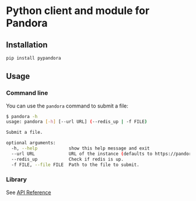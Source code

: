 # Python client and module for Pandora

## Installation

```bash
pip install pypandora
```

## Usage

### Command line

You can use the `pandora` command to submit a file:

```bash
$ pandora -h
usage: pandora [-h] [--url URL] (--redis_up | -f FILE)

Submit a file.

optional arguments:
  -h, --help            show this help message and exit
  --url URL             URL of the instance (defaults to https://pandora.circl.lu/).
  --redis_up            Check if redis is up.
  -f FILE, --file FILE  Path to the file to submit.

```

### Library

See [API Reference](https://pypandora.readthedocs.io/en/latest/api_reference.html)
